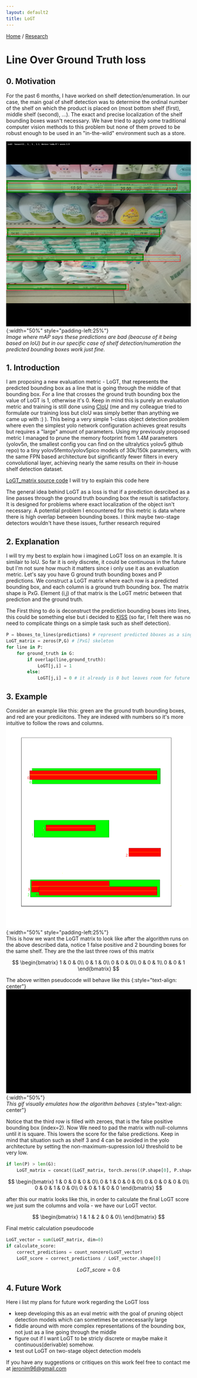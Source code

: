 ```yaml
---
layout: default2
title: LoGT
---
```


[Home](./index.html) / [Research](./research.html)

# Line Over Ground Truth loss
## 0. Motivation
For the past 6 months, I have worked on shelf detection/enumeration. In our case, the main goal of shelf detection was to determine the ordinal number of the shelf on which the product is placed on (most bottom shelf (first), middle shelf (second), ...). The exact and precise localization of the shelf bounding boxes wasn't necessary. We have tried to apply some traditional computer vision methods to this problem but none of them proved to be robust enough to be used in an "in-the-wild" environment such as a store.

![](./assets/img/mapbad.png){:width="50%"  style="padding-left:25%"}\
*Image where mAP says these predictions are bad (beacuse of it being based on IoU) but in our specific case of shelf detection/numeration the predicted bounding boxes work just fine.*

## 1. Introduction
I am proposing a new evaluation metric - LoGT, that represents the predicted bounding box as a line that is going through the middle of that bounding box. For a line that crosses the ground truth bounding box the value of LoGT is 1, otherwise it's 0. Keep in mind this is purely an evaluation metric and training is still done using [CIoU](https://arxiv.org/abs/1911.08287) (me and my colleague tried to formulate our training loss but cIoU was simply better than anything we came up with :) ). This being a very simple 1-class object detection problem where even the simplest yolo network configuration achieves great results but requires a "large" amount of parameters. Using my previously proposed metric I managed to prune the memory footprint from 1.4M parameters (yolov5n, the smallest config you can find on the ultralytics yolov5 github repo) to a tiny yolov5femto/yolov5pico models of 30k/150k parameters, with the same FPN based architecture but significantly fewer filters in every convolutional layer, achieving nearly the same results on their in-house shelf detection dataset.

[LoGT_matrix source code](https://github.com/jere357/yolov5-RGBD/blob/master/val_jere.py#L526)
I will try to explain this code here 


The general idea behind LoGT as a loss is that if a prediction desrcibed as a line passes through the ground truth bounding box the result is satisfactory. It is designed for problems where exact localization of the object isn't necessary. A potential problem I encountered for this metric is data where there is high overlap between bounding boxes. I think maybe two-stage detectors wouldn't have these issues, further research required

## 2. Explanation

I will try my best to explain how i imagined LoGT loss on an example. It is similair to IoU. So far it is only discrete, it could be continuous in the future but I'm not sure how much it matters since i only use it as an evaluation metric. Let's say you have G ground truth bounding boxes and P predictions. We construct a LoGT matrix where each row is a predicted bounding box, and each column is a ground truth bounding box. The matrix shape is PxG. Element (i,j) of that matrix is the LoGT metric between that prediction and the ground truth. 

The First thing to do is deconstruct the prediction bounding boxes into lines, this could be something else but i decided to [KISS](https://en.wikipedia.org/wiki/KISS_principle) (so far, I felt there was no need to complicate things on a simple task such as shelf detection).

```python
P = bboxes_to_lines(predictions) # represent predicted bboxes as a single line going through the middle of that box
LoGT_matrix = zeros(P,G) # [PxG] skeleton
for line in P:
    for ground_truth in G:
        if overlap(line,ground_truth): 
            LoGT[j,i] = 1
        else:
            LoGT[j,i] = 0 # it already is 0 but leaves room for future code when maybe i don't want it to be discrete

```
## 3. Example

Consider an example like this: green are the ground truth bounding boxes, and red are your predicitons. They are indexed with numbers so it's more intuitive to follow the rows and columns.
![shelves](./assets/img/logt_demo1.png){:width="50%"  style="padding-left:25%"}\
This is how we want the LoGT matrix to look like after the algorithm runs on the above described data, notice 1 false positive and 2 bounding boxes for the same shelf. They are the the last three rows of this matrix

$$
\begin{bmatrix}
1 & 0 & 0\\
0 & 1 & 0\\
0 & 0 & 0\\
0 & 0 & 1\\
0 & 0 & 1
\end{bmatrix}
$$

The above written pseudocode will behave like this
{:style="text-align: center"}
![videozi](./assets/img/manimgodx.gif){:width="50%"}\
*This gif visually emulates how the algorithm behaves*
{:style="text-align: center"}


Notice that the third row is filled with zeroes, that is the false positive bounding box (index=2). Now We need to pad the matrix with null-columns until it is square. This lowers the score for the false predictions. Keep in mind that situation such as shelf 3 and 4 can be avoided in the yolo architecture by setting the non-maximum-supression IoU threshold to be very low.
```python
if len(P) > len(G):
    LoGT_matrix = concat((LoGT_matrix, torch.zeros((P.shape[0], P.shape[0] - G.shape[0]), dtype=LoGT_matrix.dtype, device=LoGT_matrix.device)), dim=1)
```

$$
\begin{bmatrix}
1 & 0 & 0 & 0 & 0\\
0 & 1 & 0 & 0 & 0\\
0 & 0 & 0 & 0 & 0\\
0 & 0 & 1 & 0 & 0\\
0 & 0 & 1 & 0 & 0
\end{bmatrix}
$$

after this our matrix looks like this, in order to calculate the final LoGT score we just sum the columns and voila - we  have our LoGT vector.

$$
\begin{bmatrix}
1 & 1 & 2 & 0 & 0\\
\end{bmatrix}
$$

Final metric calculation pseudocode
```python
LoGT_vector = sum(LoGT_matrix, dim=0)
if calculate_score:
    correct_predictions = count_nonzero(LoGT_vector)
    LoGT_score = correct_predictions / LoGT_vector.shape[0]
```

$$LoGT\_score= 0.6$$

## 4. Future Work
Here i list my plans for future work regarding the LoGT loss
- keep developing this as an eval metric with the goal of pruning object detection models which can sometimes be unnecessarily large
- fiddle around with more complex representations of the bounding box, not just as a line going through the middle
- figure out if I want LoGT to be stricly discrete or maybe make it continuous(derivable) somehow.
- test out LoGT on two-stage object detection models

If you have any suggestions or critiques on this work feel free to contact me at jeronim96@gmail.com